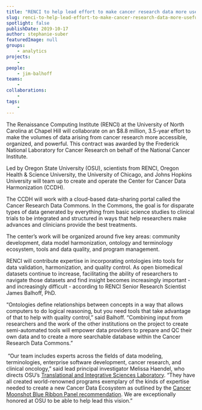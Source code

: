 ```yaml
---
title: "RENCI to help lead effort to make cancer research data more useful and accessible"
slug: renci-to-help-lead-effort-to-make-cancer-research-data-more-useful-and-accessible
spotlight: false
publishDate: 2019-10-17
author: stephanie-suber
featuredImage: null
groups:
    - analytics
projects:
    - 
people:
    - jim-balhoff
teams: 
    - 
collaborations:
    - 
tags:
    - 
---
```

<!-- wp:paragraph -->
<p>The Renaissance Computing Institute (RENCI) at the University of North Carolina at Chapel Hill will collaborate on an $8.8 million, 3.5-year effort to make the volumes of data arising from cancer research more accessible, organized, and powerful. This contract was awarded by the Frederick National Laboratory for Cancer Research on behalf of the National Cancer Institute.</p>
<!-- /wp:paragraph -->

<!-- wp:more -->
<!--more-->
<!-- /wp:more -->

<!-- wp:paragraph -->
<p>Led by Oregon State University (OSU), scientists from RENCI, Oregon Health &amp; Science University, the University of Chicago, and Johns Hopkins University will team up to create and operate the Center for Cancer Data Harmonization (CCDH).</p>
<!-- /wp:paragraph -->

<!-- wp:paragraph -->
<p>The CCDH will work with a cloud-based data-sharing portal called the Cancer Research Data Commons. In the Commons, the goal is for disparate types of data generated by everything from basic science studies to clinical trials to be integrated and structured in ways that help researchers make advances and clinicians provide the best treatments.</p>
<!-- /wp:paragraph -->

<!-- wp:paragraph -->
<p>The center’s work will be organized around five key areas: community development, data model harmonization, ontology and terminology ecosystem, tools and data quality, and program management. </p>
<!-- /wp:paragraph -->

<!-- wp:paragraph -->
<p>RENCI will contribute expertise in incorporating ontologies into tools for data validation, harmonization, and quality control. As open biomedical datasets continue to increase, facilitating the ability of researchers to navigate those datasets and find insight becomes increasingly important - and increasingly difficult - according to RENCI Senior Research Scientist James Balhoff, PhD.<br></p>
<!-- /wp:paragraph -->

<!-- wp:paragraph -->
<p>“Ontologies define relationships between concepts in a way that allows computers to do logical reasoning, but you need tools that take advantage of that to help with quality control,” said Balhoff. “Combining input from researchers and the work of the other institutions on the project to create semi-automated tools will empower data providers to prepare and QC their own data and to create a more searchable database within the Cancer Research Data Commons.”<br><br>&nbsp;“Our team includes experts across the fields of data modeling, terminologies, enterprise software development, cancer research, and clinical oncology,” said lead principal investigator Melissa Haendel, who directs OSU’s&nbsp;<a href="https://tislab.org/">Translational and Integrative Sciences Laboratory</a>. “They have all created world-renowned programs exemplary of the kinds of expertise needed to create a new Cancer Data Ecosystem as outlined by the <a href="https://www.cancer.gov/research/key-initiatives/moonshot-cancer-initiative">Cancer Moonshot Blue Ribbon Panel recommendation</a>. We are exceptionally honored at OSU to be able to help lead this vision.” </p>
<!-- /wp:paragraph -->
